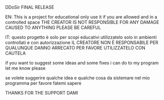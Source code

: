DDoSir FINAL RELEASE

EN: This is a project for educational only use it if you are allowed and in a controlled space 
THE CREATOR IS NOT RESPONSIBLE FOR ANY DAMAGE CAUSED TO ANYTHING PLEASE BE CAREFUL


IT: questo progetto è solo per scopi educativi utilizzatelo solo in ambienti controllati e con autorizzazione 
IL CREATORE NON È RESPONSABILE PER QUALUNQUE DANNO ARRECATO PER FAVORE UTILIZZATELO CON CAUTELA

if you want to suggest some ideas and some fixes i can do to my program let me know please

se volete suggerire qualche idea e qualche cosa da sistemare nel mio programma per favore fatemi sapere 

THANKS FOR THE SUPPORT 
DAMI
